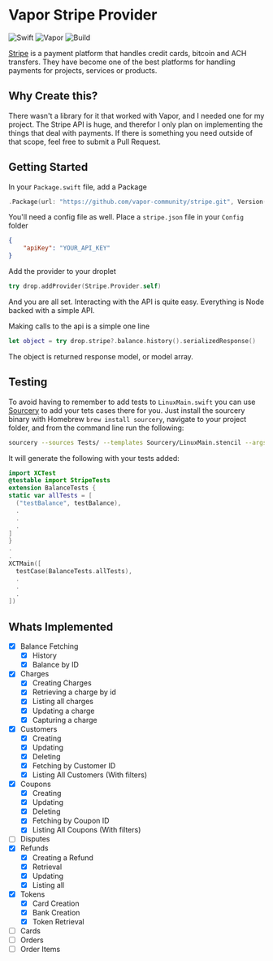 # Vapor Stripe Provider

![Swift](http://img.shields.io/badge/swift-3.1-brightgreen.svg)
![Vapor](http://img.shields.io/badge/vapor-2.0-brightgreen.svg)
![Build](https://img.shields.io/badge/build-passing-brightgreen.svg)

[Stripe][stripe_home] is a payment platform that handles credit cards, bitcoin and ACH transfers. They have become one of the best platforms for handling payments for projects, services or products.

## Why Create this?
There wasn't a library for it that worked with Vapor, and I needed one for my project.
The Stripe API is huge, and therefor I only plan on implementing the things that deal with payments. If there is something you need outside of that scope, feel free to submit a Pull Request.

## Getting Started
In your `Package.swift` file, add a Package
~~~~swift
.Package(url: "https://github.com/vapor-community/stripe.git", Version(0,0,1, prereleaseIdentifiers: ["beta"]))
~~~~

You'll need a config file as well. Place a `stripe.json` file in your `Config` folder
~~~~json
{
    "apiKey": "YOUR_API_KEY"
}
~~~~

Add the provider to your droplet
~~~~swift
try drop.addProvider(Stripe.Provider.self)
~~~~

And you are all set. Interacting with the API is quite easy. Everything is Node backed with a simple API.

Making calls to the api is a simple one line
~~~~swift
let object = try drop.stripe?.balance.history().serializedResponse()
~~~~
The object is returned response model, or model array.

## Testing

To avoid having to remember to add tests to `LinuxMain.swift` you can use [Sourcery][sourcery] to add your tets cases there for you. Just install the sourcery binary with Homebrew `brew install sourcery`, navigate to your project folder, and from the command line run the following:
~~~~bash
sourcery --sources Tests/ --templates Sourcery/LinuxMain.stencil --args testimports='@testable import StripeTests'
~~~~
It will generate the following with your tests added:

~~~~swift
import XCTest
@testable import StripeTests
extension BalanceTests {
static var allTests = [
  ("testBalance", testBalance),
  .
  .
  .
]
}
.
.
XCTMain([
  testCase(BalanceTests.allTests),
  .
  .
  .
])
~~~~

## Whats Implemented
* [x] Balance Fetching
    * [x] History
    * [x] Balance by ID
* [x] Charges
    * [x] Creating Charges
    * [x] Retrieving a charge by id
    * [x] Listing all charges
    * [x] Updating a charge
    * [x] Capturing a charge
* [x] Customers
    * [x] Creating
    * [x] Updating
    * [x] Deleting
    * [x] Fetching by Customer ID
    * [x] Listing All Customers (With filters)
* [x] Coupons
    * [x] Creating
    * [x] Updating
    * [x] Deleting
    * [x] Fetching by Coupon ID
    * [x] Listing All Coupons (With filters)
* [ ] Disputes
* [x] Refunds
	* [x] Creating a Refund
	* [x] Retrieval
	* [x] Updating
	* [x] Listing all
* [x] Tokens
	* [x] Card Creation
	* [x] Bank Creation
	* [x] Token Retrieval
* [ ] Cards
* [ ] Orders
* [ ] Order Items

[stripe_home]: http://stripe.com "Stripe"
[stripe_api]: https://stripe.com/docs/api "Stripe API Endpoints"
[sourcery]: https://github.com/krzysztofzablocki/Sourcery "Sourcery"
